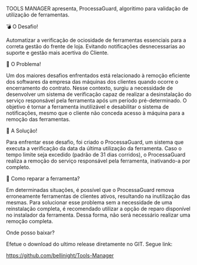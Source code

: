 TOOLS MANAGER apresenta, ProcessaGuard, algoritimo para validação de utilização de ferramentas.

💣  O Desafio!

Automatizar a verificação de ociosidade de ferramentas essenciais para a correta gestão do frente de loja. Evitando notificações desnecessarias ao suporte e gestão mais acertiva do Cliente.

🌱 O Problema!

Um dos maiores desafios enfrentados está relacionado à remoção eficiente dos softwares da empresa das máquinas dos clientes quando ocorre o encerramento do contrato. Nesse contexto, surgiu a necessidade de desenvolver um sistema de verificação capaz de realizar a desinstalação do serviço responsável pela ferramenta após um período pré-determinado. O objetivo é tornar a ferramenta inutilizável e desabilitar o sistema de notificações, mesmo que o cliente não conceda acesso à máquina para a remoção das ferramentas.

🧠  A Solução!

Para enfrentar esse desafio, foi criado o ProcessaGuard, um sistema que executa a verificação da data da última utilização da ferramenta. Caso o tempo limite seja excedido (padrão de 31 dias corridos), o ProcessaGuard realiza a remoção do serviço responsável pela ferramenta, inativando-a por completo.

🧰 Como reparar a ferramenta?

Em determinadas situações, é possível que o ProcessaGuard remova erroneamente ferramentas de clientes ativos, resultando na inutilização das mesmas. Para solucionar esse problema sem a necessidade de uma reinstalação completa, é recomendado utilizar a opção de reparo disponível no instalador da ferramenta. Dessa forma, não será necessário realizar uma remoção completa.

Onde posso baixar?

Efetue o download do ultimo release diretamente no GIT. Segue link:

https://github.com/bellinight/Tools-Manager

